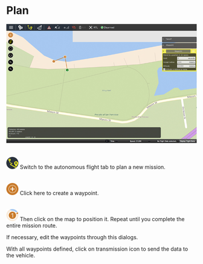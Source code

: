 # Plan

![](images/quickstart/1_2_autonomous_flight_screen.jpg)
<br>
<br>
<br>
![](images/quickstart/1_2_ic_autonomous_flight_.png) Switch to the autonomous flight tab to plan a new mission.
<br>
<br>
<br>
![](images/quickstart/1_2_ic_autonomous_flight_new_waypoint.png) Click here to create a waypoint.
<br>
<br>
<br>
![](images/quickstart/1_2_ic_autonomous_flight_mao_position.png) Then click on the map to position it. Repeat until you complete the entire mission route.



If necessary, edit the waypoints through this dialogs.

With all waypoints defined, click on transmission icon to send the data to the vehicle.